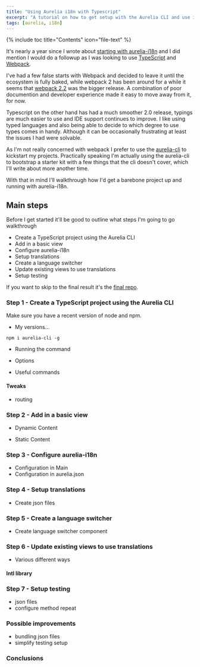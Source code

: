 ```yaml
---
title: "Using Aurelia i18n with Typescript"
excerpt: "A tutorial on how to get setup with the Aurelia CLI and use i18next"
tags: [aurelia, i18n]
---
```


{% include toc title="Contents" icon="file-text" %}

It's nearly a year since I wrote about [starting with aurelia-i18n](/starting-with-aurelia-i18n/) and I did mention I would do a followup as I was looking to use [TypeScript](https://www.typescriptlang.org/) and [Webpack](https://webpack.github.io/).

I've had a few false starts with Webpack and decided to leave it until the ecosystem is fully baked, while webpack 2 has been around for a while it seems that [webpack 2.2](https://medium.com/webpack/webpack-2-2-the-final-release-76c3d43bf144) was the bigger release. A combination of poor documention and developer experience made it easy to move away from it, for now.

Typescript on the other hand has had a much smoother 2.0 release, typings are much easier to use and IDE support continues to improve. I like using typed languages and also being able to decide to which degree to use types comes in handy. Although it can be occasionally frustrating at least the issues I had were solvable.

As I'm not really concerned with webpack I prefer to use the [aurelia-cli](https://github.com/aurelia/cli) to kickstart my projects. Practically speaking I'm actually using the aurelia-cli to bootstrap a starter kit with a few things that the cli doesn't cover, which I'll write about more another time.

With that in mind I'll walkthrough how I'd get a barebone project up and running with aurelia-i18n.

## Main steps

Before I get started it'll be good to outline what steps I'm going to go walkthrough

* Create a TypeScript project using the Aurelia CLI
* Add in a basic view
* Configure aurelia-i18n
* Setup translations
* Create a language switcher
* Update existing views to use translations
* Setup testing

If you want to skip to the final result it's the [final repo](https://github.com/mttmccb/skeleton-navigation/tree/i18n).

### Step 1 - Create a TypeScript project using the Aurelia CLI

Make sure you have a recent version of node and npm.

* My versions...

```shell
npm i aurelia-cli -g
```

* Running the command

* Options

* Useful commands

#### Tweaks

* routing

### Step 2 - Add in a basic view

* Dynamic Content

* Static Content

### Step 3 - Configure aurelia-i18n

* Configuration in Main
* Configuration in aurelia.json

### Step 4 - Setup translations

* Create json files

### Step 5 - Create a language switcher

* Create language switcher component

### Step 6 - Update existing views to use translations

* Various different ways

#### Intl library

### Step 7 - Setup testing

* json files
* configure method repeat

### Possible improvements

* bundling json files
* simplify testing setup

### Conclusions